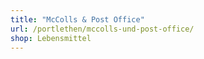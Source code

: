 ```yaml
---
title: "McColls & Post Office"
url: /portlethen/mccolls-und-post-office/
shop: Lebensmittel
---
```

